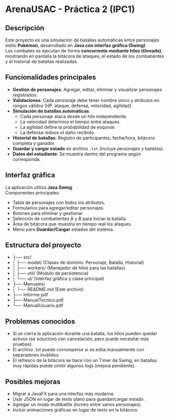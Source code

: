 # ArenaUSAC - Práctica 2 (IPC1)

## Descripción
Este proyecto es una simulación de batallas automáticas entre personajes estilo **Pokémon**, desarrollado en **Java con interfaz gráfica (Swing)**.  
Los combates se ejecutan de forma **concurrente mediante hilos (threads)**, mostrando en pantalla la bitácora de ataques, el estado de los combatientes y el historial de batallas realizadas.

## Funcionalidades principales
- **Gestión de personajes**: Agregar, editar, eliminar y visualizar personajes registrados.  
- **Validaciones**: Cada personaje debe tener nombre único y atributos en rangos válidos (HP, ataque, defensa, velocidad, agilidad).  
- **Simulación de batallas automáticas**:
  - Cada personaje ataca desde un hilo independiente.
  - La velocidad determina el tiempo entre ataques.
  - La agilidad define la probabilidad de esquivar.
  - La defensa reduce el daño recibido.
- **Historial de batallas**: Registro de participantes, fecha/hora, bitácora completa y ganador.  
- **Guardar y cargar estado** en archivo `.txt` (incluye personajes y batallas).  
- **Datos del estudiante**: Se muestra dentro del programa según corresponda.

## Interfaz gráfica
La aplicación utiliza **Java Swing**.  
Componentes principales:
- Tabla de personajes con todos los atributos.
- Formularios para agregar/editar personajes.
- Botones para eliminar y gestionar.
- Selección de combatientes A y B para iniciar la batalla.
- Área de bitácora que muestra en tiempo real los ataques.
- Menú para **Guardar/Cargar** estados del sistema.

## Estructura del proyecto

- ├── src/
- │   ├── model/        (Clases de dominio: Personaje, Batalla, Historial)
- │   ├── workers/      (Manejador de hilos para las batallas)
- │   ├── util/         (Módulo de persistencia)
- │   └── ui/           (Interfaz gráfica y clase principal)
- ├── Manuales/
- │   └── README.md     (Este archivo)
- ├── Informe.pdf
- ├── ManualTecnico.pdf
- └── ManualUsuario.pdf

## Problemas conocidos

- Si se cierra la aplicación durante una batalla, los hilos pueden quedar activos (se solucionó con cancelación, pero puede necesitar más pruebas).
- El archivo .txt puede corromperse si se edita manualmente con separadores inválidos.
- El refresco de la bitácora se hace con un Timer de Swing; en batallas muy rápidas puede omitir algunos logs (mejora pendiente).

## Posibles mejoras

- Migrar a JavaFX para una interfaz más moderna.
- Usar JSON en lugar de texto plano para guardar/cargar estado.
- Agregar un modo multibattle (torneo entre varios personajes).
- Incluir animaciones gráficas en lugar de texto en la bitácora.


